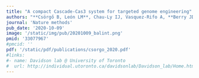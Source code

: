 ```yaml
---
title: "A compact Cascade-Cas3 system for targeted genome engineering"
authors: "**Csörgő B, León LM**, Chau-Ly IJ, Vasquez-Rifo A, **Berry JD, Mahendra C**, Crawford ED, Lewis JD, **Bondy-Denomy J**"
journal: 'Nature methods'
pub_date: '2020-10-09'
image: '/static/img/pub/20201009_balint.png'
pmid: '33077967'
#pmcid: ''
pdf: '/static/pdf/publications/csorgo_2020.pdf'
#links:
#- name: Davidson lab @ University of Toronto
#  url: http://individual.utoronto.ca/davidsonlab/Davidson_lab/Home.html
---
```

